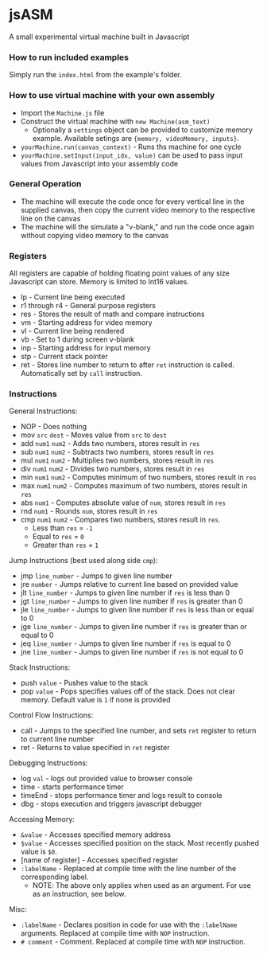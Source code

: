# jsASM

A small experimental virtual machine built in Javascript

### How to run included examples

Simply run the `index.html` from the example's folder.

### How to use virtual machine with your own assembly

- Import the `Machine.js` file
- Construct the virtual machine with `new Machine(asm_text)`
    - Optionally a `settings` object can be provided to customize memory example. Available setings are `{memory, videoMemory, inputs}`.
- `yourMachine.run(canvas_context)` - Runs ths machine for one cycle
- `yourMachine.setInput(input_idx, value)` can be used to pass input values from Javascript into your assembly code

### General Operation

- The machine will execute the code once for every vertical line in the supplied canvas, then copy the current video memory to the respective line on the canvas
- The machine will the simulate a "v-blank," and run the code once again without copying video memory to the canvas

### Registers

All registers are capable of holding floating point values of any size Javascript can store. Memory is limited to Int16 values.

- lp - Current line being executed
- r1 through r4 - General purpose registers
- res - Stores the result of math and compare instructions
- vm - Starting address for video memory
- vl - Current line being rendered
- vb - Set to 1 during screen v-blank
- inp - Starting address for input memory
- stp - Current stack pointer
- ret - Stores line number to return to after `ret` instruction is called. Automatically set by `call` instruction.


### Instructions

General Instructions:

- NOP - Does nothing
- mov `src` `dest` - Moves value from `src` to `dest`
- add `num1` `num2` - Adds two numbers, stores result in `res`
- sub `num1` `num2` - Subtracts two numbers, stores result in `res`
- mul `num1` `num2` - Multiplies two numbers, stores result in `res`
- div `num1` `num2` - Divides two numbers, stores result in `res`
- min `num1` `num2` - Computes minimum of two numbers, stores result in `res`
- max `num1` `num2` - Computes maximum of two numbers, stores result in `res`
- abs `num1` - Computes absolute value of `num`, stores result in `res`
- rnd `num1` - Rounds `num`, stores result in `res`
- cmp `num1` `num2` - Compares two numbers, stores result in `res`.
    - Less than `res` = `-1`
    - Equal to `res` = `0`
    - Greater than `res` = `1`

Jump Instructions (best used along side `cmp`):

- jmp `line_number` - Jumps to given line number
- jre `number` - Jumps relative to current line based on provided value
- jlt `line_number` - Jumps to given line number if `res` is less than 0
- jgt `line_number` - Jumps to given line number if `res` is greater than 0
- jle `line_number` - Jumps to given line number if `res` is less than or equal to 0
- jge `line_number` - Jumps to given line number if `res` is greater than or equal to 0
- jeq `line_number` - Jumps to given line number if `res` is equal to 0
- jne `line_number` - Jumps to given line number if `res` is not equal to 0

Stack Instructions:

- push `value` - Pushes value to the stack
- pop `value` - Pops specifies values off of the stack. Does not clear memory. Default value is `1` if none is provided

Control Flow Instructions:

- call - Jumps to the specified line number, and sets `ret` register to return to current line number
- ret - Returns to value specified in `ret` register

Debugging Instructions:

- log `val` - logs out provided value to browser console
- time - starts performance timer
- timeEnd - stops performance timer and logs result to console
- dbg - stops execution and triggers javascript debugger

Accessing Memory:

- `&value` - Accesses specified memory address
- `$value` - Accesses specified position on the stack. Most recently pushed value is `$0`.
- [name of register] - Accesses specified register
- `:labelName` - Replaced at compile time with the line number of the corresponding label.
    - NOTE: The above only applies when used as an argument. For use as an instruction, see below.

Misc:

- `:labelName` - Declares position in code for use with the `:labelName` arguments. Replaced at compile time with `NOP` instruction.
- `# comment` - Comment. Replaced at compile time with `NOP` instruction.